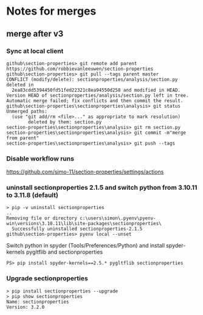 # Notes for merges

## merge after v3

### Sync at local client
```
github\section-properties> git remote add parent https://github.com/robbievanleeuwen/section-properties
github\section-properties> git pull --tags parent master
CONFLICT (modify/delete): sectionproperties/analysis/section.py deleted in
  2ea83cdd5394450fd51fed22321c8ea94550d258 and modified in HEAD.
Version HEAD of sectionproperties/analysis/section.py left in tree.
Automatic merge failed; fix conflicts and then commit the result.
github\section-properties\sectionproperties\analysis> git status
Unmerged paths:
  (use "git add/rm <file>..." as appropriate to mark resolution)
        deleted by them: section.py
section-properties\sectionproperties\analysis> git rm section.py
section-properties\sectionproperties\analysis> git commit -m"merge from parent"
section-properties\sectionproperties\analysis> git push --tags
```
### Disable workflow runs
https://github.com/simo-11/section-properties/settings/actions

### uninstall sectionproperties 2.1.5 and switch python from 3.10.11 to 3.11.8 (default)
```
> pip -v uninstall sectionproperties
..
Removing file or directory c:\users\simon\.pyenv\pyenv-win\versions\3.10.11\lib\site-packages\sectionproperties\
  Successfully uninstalled sectionproperties-2.1.5
github\section-properties> pyenv local --unset
```
Switch python in spyder (Tools/Preferences/Python) and install spyder-kernels pygltflib and sectionproperties
```
PS> pip install spyder-kernels==2.5.* pygltflib sectionproperties
```
### Upgrade sectionproperties
```
> pip install sectionproperties --upgrade
> pip show sectionproperties
Name: sectionproperties
Version: 3.2.0
```


